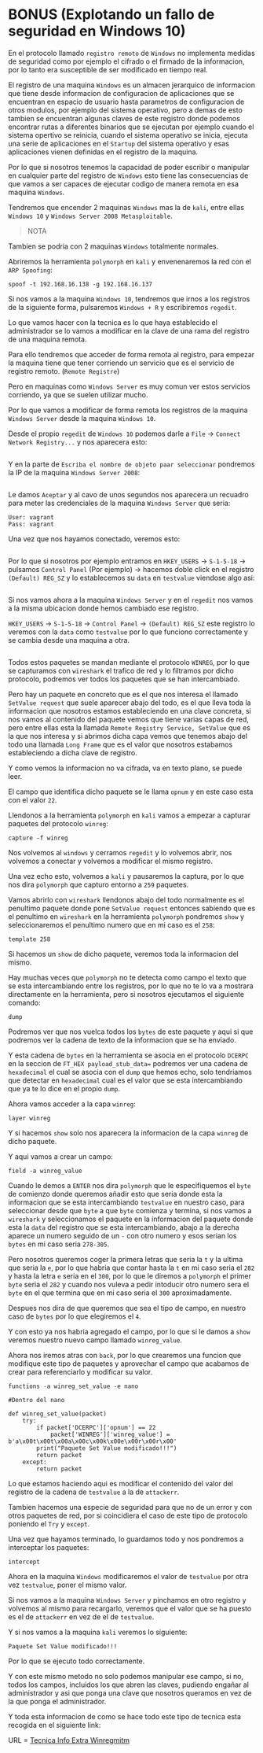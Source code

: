 # BONUS (Explotando un fallo de seguridad en Windows 10)

En el protocolo llamado `registro remoto` de `Windows` no implementa medidas de seguridad como por ejemplo el cifrado o el firmado de la informacion, por lo tanto era susceptible de ser modificado en tiempo real.

El registro de una maquina `Windows` es un almacen jerarquico de informacion que tiene desde informacion de configuracion de aplicaciones que se encuentran en espacio de usuario hasta parametros de configuracion de otros modulos, por ejemplo del sistema operativo, pero a demas de esto tambien se encuentran algunas claves de este registro donde podemos encontrar rutas a diferentes binarios que se ejecutan por ejemplo cuando el sistema opertivo se reinicia, cuando el sistema operativo se inicia, ejecuta una serie de aplicaciones en el `Startup` del sistema operativo y esas aplicaciones vienen definidas en el registro de la maquina.

Por lo que si nosotros tenemos la capacidad de poder escribir o manipular en cualquier parte del registro de `Windows` esto tiene las consecuencias de que vamos a ser capaces de ejecutar codigo de manera remota en esa maquina `Windows`.

Tendremos que encender 2 maquinas `Windows` mas la de `kali`, entre ellas `Windows 10` y `Windows Server 2008 Metasploitable`.

> NOTA

Tambien se podria con 2 maquinas `Windows` totalmente normales.

Abriremos la herramienta `polymorph` en `kali` y envenenaremos la red con el `ARP Spoofing`:

```shell
spoof -t 192.168.16.138 -g 192.168.16.137
```

Si nos vamos a la maquina `Windows 10`, tendremos que irnos a los registros de la siguiente forma, pulsaremos `Windows + R` y escribiremos `regedit`.

Lo que vamos hacer con la tecnica es lo que haya establecido el administrador se lo vamos a modificar en la clave de una rama del registro de una maquina remota.

Para ello tendremos que acceder de forma remota al registro, para empezar la maquina tiene que tener corriendo un servicio que es el servicio de registro remoto. (`Remote Registre`)

Pero en maquinas como `Windows Server` es muy comun ver estos servicios corriendo, ya que se suelen utilizar mucho.

Por lo que vamos a modificar de forma remota los registros de la maquina `Windows Server` desde la maquina `Windows 10`.

Desde el propio `regedit` de `Windows 10` podemos darle a `File` -> `Connect Network Registry...` y nos aparecera esto:

<figure><img src="../../../../.gitbook/assets/image (132) (1).png" alt=""><figcaption></figcaption></figure>

Y en la parte de `Escriba el nombre de objeto paar seleccionar` pondremos la IP de la maquina `Windows Server 2008`:

<figure><img src="../../../../.gitbook/assets/image (133) (1).png" alt=""><figcaption></figcaption></figure>

Le damos `Aceptar` y al cavo de unos segundos nos aparecera un recuadro para meter las credenciales de la maquina `Windows Server` que seria:

```
User: vagrant
Pass: vagrant
```

Una vez que nos hayamos conectado, veremos esto:

<figure><img src="../../../../.gitbook/assets/image (134) (1).png" alt=""><figcaption></figcaption></figure>

Por lo que si nosotros por ejemplo entramos en `HKEY_USERS` -> `S-1-5-18` -> pulsamos `Control Panel` (Por ejemplo) -> hacemos doble click en el registro `(Default) REG_SZ` y lo establecemos su `data` en `testvalue` viendose algo asi:

<figure><img src="../../../../.gitbook/assets/image (135) (1).png" alt=""><figcaption></figcaption></figure>

Si nos vamos ahora a la maquina `Windows Server` y en el `regedit` nos vamos a la misma ubicacion donde hemos cambiado ese registro.

`HKEY_USERS` -> `S-1-5-18` -> `Control Panel` -> `(Default) REG_SZ` este registro lo veremos con la `data` como `testvalue` por lo que funciono correctamente y se cambia desde una maquina a otra.

<figure><img src="../../../../.gitbook/assets/image (136) (1).png" alt=""><figcaption></figcaption></figure>

Todos estos paquetes se mandan mediante el protocolo `WINREG`, por lo que se capturamos con `wireshark` el trafico de red y lo filtramos por dicho protocolo, podremos ver todos los paquetes que se han intercambiado.

Pero hay un paquete en concreto que es el que nos interesa el llamado `SetValue request` que suele aparecer abajo del todo, es el que lleva toda la informacion que nosotros estamos estableciendo en una clave concreta, si nos vamos al contenido del paquete vemos que tiene varias capas de red, pero entre ellas esta la llamada `Remote Registry Service, SetValue` que es la que nos interesa y si abrimos dicha capa vemos que tenemos abajo del todo una llamada `Long Frame` que es el valor que nosotros estabamos estableciendo a dicha clave de registro.

Y como vemos la informacion no va cifrada, va en texto plano, se puede leer.

El campo que identifica dicho paquete se le llama `opnum` y en este caso esta con el valor `22`.

Llendonos a la herramienta `polymorph` en `kali` vamos a empezar a capturar paquetes del protocolo `winreg`:

```shell
capture -f winreg
```

Nos volvemos al `windows` y cerramos `regedit` y lo volvemos abrir, nos volvemos a conectar y volvemos a modificar el mismo registro.

Una vez echo esto, volvemos a `kali` y pausaremos la captura, por lo que nos dira `polymorph` que capturo entorno a `259` paquetes.

Vamos abrirlo con `wireshark` llendonos abajo del todo normalmente es el penultimo paquete donde pone `SetValue request` entonces sabiendo que es el penultimo en `wireshark` en la herramienta `polymorph` pondremos `show` y seleccionaremos el penultimo numero que en mi caso es el `258`:

```shell
template 258
```

Si hacemos un `show` de dicho paquete, veremos toda la informacion del mismo.

Hay muchas veces que `polymorph` no te detecta como campo el texto que se esta intercambiando entre los registros, por lo que no te lo va a mostrara directamente en la herramienta, pero si nosotros ejecutamos el siguiente comando:

```
dump
```

Podremos ver que nos vuelca todos los `bytes` de este paquete y aqui si que podremos ver la cadena de texto de la informacion que se ha enviado.

Y esta cadena de `bytes` en la herramienta se asocia en el protocolo `DCERPC` en la seccion de `FT_HEX payload_stub_data=` podremos ver una cadena de `hexadecimal` el cual se asocia con el `dump` que hemos echo, solo tendriamos que detectar en `hexadecimal` cual es el valor que se esta intercambiando que ya te lo dice en el propio `dump`.

Ahora vamos acceder a la capa `winreg`:

```shell
layer winreg
```

Y si hacemos `show` solo nos aparecera la informacion de la capa `winreg` de dicho paquete.

Y aqui vamos a crear un campo:

```shell
field -a winreg_value
```

Cuando le demos a `ENTER` nos dira `polymorph` que le especifiquemos el `byte` de comienzo donde queremos añadir esto que seria donde esta la informacion que se esta intercambiando `testvalue` en nuestro caso, para seleccionar desde que `byte` a que `byte` comienza y termina, si nos vamos a `wireshark` y seleccionamos el paquete en la informacion del paquete donde esta la `data` del registro que se esta intercambiando, abajo a la derecha aparece un numero seguido de un `-` con otro numero y esos serian los `bytes` en mi caso seria `278-305`.

Pero nosotros queremos coger la primera letras que seria la `t` y la ultima que seria la `e`, por lo que habria que contar hasta la `t` en mi caso seria el `282` y hasta la letra `e` seria en el `300`, por lo que le diremos a `polymorph` el primer `byte` seria el `282` y cuando nos vuleva a pedir intoducir otro numero sera el `byte` en el que termina que en mi caso seria el `300` aproximadamente.

Despues nos dira de que queremos que sea el tipo de campo, en nuestro caso de `bytes` por lo que elegiremos el `4`.

Y con esto ya nos habria agregado el campo, por lo que si le damos a `show` veremos nuestro nuevo campo llamado `winreg_value`.

Ahora nos iremos atras con `back`, por lo que crearemos una funcion que modifique este tipo de paquetes y aprovechar el campo que acabamos de crear para referenciarlo y modificar su valor.

```shell
functions -a winreg_set_value -e nano

#Dentro del nano

def winreg_set_value(packet)
	try:
		if packet['DCERPC']['opnum'] == 22
			packet['WINREG']['winreg_value'] = b'a\x00t\x00t\x00a\x00c\x00k\x00e\x00r\x00r\x00'
		print("Paquete Set Value modificado!!!")
		return packet
	except:
		return packet
```

Lo que estamos haciendo aqui es modificar el contenido del valor del registro de la cadena de `testvalue` a la de `attackerr`.

Tambien hacemos una especie de seguridad para que no de un error y con otros paquetes de red, por si coincidiera el caso de este tipo de protocolo poniendo el `Try` y `except`.

Una vez que hayamos terminado, lo guardamos todo y nos pondremos a interceptar los paquetes:

```shell
intercept
```

Ahora en la maquina `Windows` modificaremos el valor de `testvalue` por otra vez `testvalue`, poner el mismo valor.

Si nos vamos a la maquina `Windows Server` y pinchamos en otro registro y volvemos al mismo para recargarlo, veremos que el valor que se ha puesto es el de `attackerr` en vez de el de `testvalue`.

Y si nos vamos a la maquina `kali` veremos lo siguiente:

```
Paquete Set Value modificado!!!
```

Por lo que se ejecuto todo correctamente.

Y con este mismo metodo no solo podemos manipular ese campo, si no, todos los campos, incluidos los que abren las claves, pudiendo engañar al administrador y asi que ponga una clave que nosotros queramos en vez de la que ponga el administrador.

Y toda esta informacion de como se hace todo este tipo de tecnica esta recogida en el siguiente link:

URL = [Tecnica Info Extra Winregmitm](https://github.com/shramos/winregmitm)

